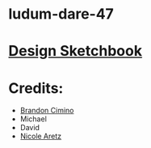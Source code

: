 # ludum-dare-47

# [Design Sketchbook](https://docs.google.com/document/d/1REFAH6utFzSfryoI7g7DsX0OYxLwfHTh9KK1VVgZbfk/edit?usp=sharing)

# Credits:

- [Brandon Cimino](https://github.com/brandoncimino)
- Michael
- David
- [Nicole Aretz](https://github.com/nicolearetz)
